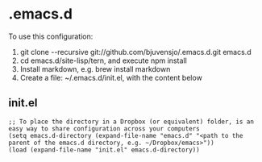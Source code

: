 # .emacs.d

To use this configuration:

1. git clone --recursive git://github.com/bjuvensjo/.emacs.d.git emacs.d
1. cd emacs.d/site-lisp/tern, and execute npm install
1. Install markdown, e.g. brew install markdown
1. Create a file: ~/.emacs.d/init.el, with the content below

## init.el

    ;; To place the directory in a Dropbox (or equivalent) folder, is an easy way to share configuration across your computers
    (setq emacs.d-directory (expand-file-name "emacs.d" "<path to the parent of the emacs.d directory, e.g. ~/Dropbox/emacs>"))
    (load (expand-file-name "init.el" emacs.d-directory))


